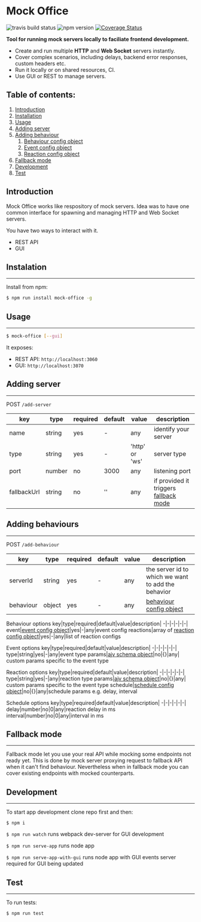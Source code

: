 # Mock Office

![travis build status](https://travis-ci.org/xclix/mock-office.svg?branch=master) ![npm version](https://badge.fury.io/js/mock-office.svg) [![Coverage Status](https://coveralls.io/repos/github/xclix/mock-office/badge.svg?branch=master)](https://coveralls.io/github/xclix/mock-office?branch=master)

**Tool for running mock servers locally to faciliate frontend development.**

* Create and run multiple **HTTP** and **Web Socket** servers instantly.
* Cover complex scenarios, including delays, backend error responses, custom headers etc.
* Run it locally or on shared resources, CI.
* Use GUI or REST to manage servers.

## Table of contents:
1. [Introduction](#introduction)
1. [Installation](#installation)
1. [Usage](#usage)
1. [Adding server](#adding-server)
1. [Adding behaviour](#adding-behaviour)
    1. [Behaviour config object](#behaviour-config-object)
    1. [Event config object](#event-config-object)
    1. [Reaction config object](#reaction-config-object)
1. [Fallback mode](#fallback-mode)
1. [Development](#development)
1. [Test](#test)

## Introduction
Mock Office works like respository of mock servers. Idea was to have one common interface for spawning and managing HTTP and Web Socket servers.

You have two ways to interact with it.
* REST API
* GUI

## Instalation
---
Install from npm:
```sh
$ npm run install mock-office -g
```

## Usage
---
```sh
$ mock-office [--gui]
```

It exposes:
* REST API: `http://localhost:3060`
* GUI: `http://localhost:3070`

## Adding server
---
POST `/add-server`

key|type|required|default|value|description|
-|-|-|-|-|-|
name|string|yes|-|any|identify your server
type|string|yes|-|'http' or 'ws'|server type
port|number|no|3000|any|listening port
fallbackUrl|string|no|''|any|if provided it triggers [fallback mode](#fallback-mode)

## Adding behaviours
---
POST `/add-behaviour`

key|type|required|default|value|description|
-|-|-|-|-|-|
serverId|string|yes|-|any|the server id to which we want to add the behavior
behaviour|object|yes|-|any|[behaviour config object](#behaviour-config-object)

Behaviour options<span id="behaviour-config-object"></span>
key|type|required|default|value|description|
-|-|-|-|-|-|
event|[event config object](#event-config-object)|yes|-|any|event config
reactions|array of [reaction config object](#reaction-config-object)|yes|-|any|list of reaction configs

Event options<span id="event-config-object"></span>
key|type|required|default|value|description|
-|-|-|-|-|-|
type|string|yes|-|any|event type
params|[ajv schema object](https://github.com/epoberezkin/ajv)|no|{}|any| custom params specific to the event type

Reaction options<span id="reaction-config-object"></span>
key|type|required|default|value|description|
-|-|-|-|-|-|
type|string|yes|-|any|reaction type
params|[ajv schema object](https://github.com/epoberezkin/ajv)|no|{}|any| custom params specific to the event type
schedule|[schedule config object](#schedule-config-object)|no|{}|any|schedule params e.g. delay, interval

Schedule options<span id="schedule-config-object"></span>
key|type|required|default|value|description|
-|-|-|-|-|-|
delay|number|no|0|any|reaction delay in ms
interval|number|no|0|any|interval in ms

## Fallback mode
---
Fallback mode let you use your real API while mocking some endpoints not ready yet. This is done by mock server proxying request to fallback API when it can't find behaviour. Nevertheless when in fallback mode you can cover existing endpoints with mocked counterparts.


## Development
---
To start app development clone repo first and then:

`$ npm i`

`$ npm run watch` runs webpack dev-server for GUI development

`$ npm run serve-app` runs node app

`$ npm run serve-app-with-gui` runs node app with GUI events server required for GUI being updated

## Test
---
To run tests:

`$ npm run test`
